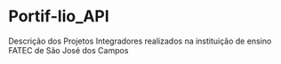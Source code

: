 # Portif-lio_API
Descrição dos Projetos Integradores realizados na instituição de ensino FATEC de São José dos Campos

